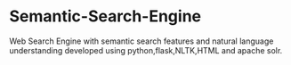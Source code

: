 # Semantic-Search-Engine
Web Search Engine with semantic search features and natural language understanding developed using python,flask,NLTK,HTML and apache solr.

